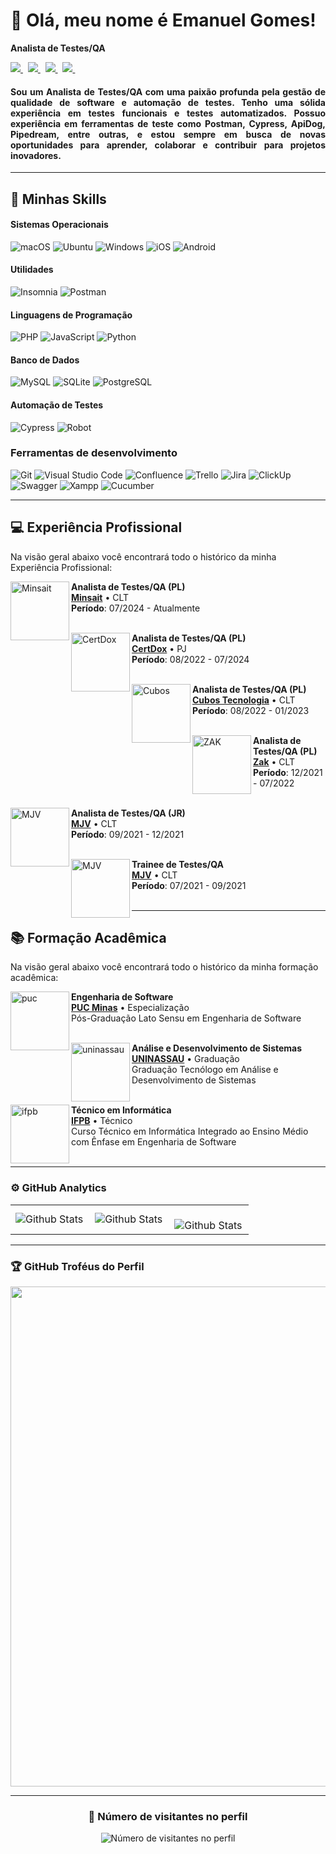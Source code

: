 # 🚀 Olá, meu nome é <strong>Emanuel Gomes!</strong>

<strong>Analista de Testes/QA</strong>


<p align='left'>
    <a href="mailto:emanuelgomesqa@gmail.com" target="_blank">
        <img src="https://img.shields.io/badge/Gmail-D14836?style=for-the-badge&logo=gmail&logoColor=white" />
    </a> &nbsp;
    <a href="https://www.linkedin.com/in/emanuelgomesqa/" target="_blank">
        <img src="https://img.shields.io/badge/LinkedIn-0077B5?style=for-the-badge&logo=linkedin&logoColor=white" />
    </a>&nbsp;
    <a href="https://github.com/emanuelgomesqa" target="_blank">
        <img src="https://img.shields.io/badge/GitHub-100000?style=for-the-badge&logo=github&logoColor=white" />
    </a>&nbsp;
    <a href="https://wa.me/5583998558560" target="_blank">
        <img src="https://img.shields.io/badge/WhatsApp-25D366?style=for-the-badge&logo=WhatsApp&logoColor=white" />
    </a>&nbsp;
</p>

<h4 align="justify">
Sou um Analista de Testes/QA com uma paixão profunda pela gestão de qualidade de software e automação de testes. Tenho uma sólida experiência em testes funcionais e testes automatizados. Possuo experiência em ferramentas de teste como Postman, Cypress, ApiDog, Pipedream, entre outras, e estou sempre em busca de novas oportunidades para aprender, colaborar e contribuir para projetos inovadores.</h4>

---

## 🚀 Minhas Skills

#### Sistemas Operacionais

![macOS](https://img.shields.io/badge/mac%20os-000000?style=flat&logo=macos&logoColor=F0F0F0)
![Ubuntu](https://img.shields.io/badge/Ubuntu-000000?style=flat&logo=ubuntu&logoColor=2CA5E0)
![Windows](https://img.shields.io/badge/Windows-000000?style=flat&logo=windows&logoColor=2CA5E0)
![iOS](https://img.shields.io/badge/iOS-000000?style=flat&logo=ios&logoColor=white)
![Android](https://img.shields.io/badge/Android-000000?style=flat&logo=android&logoColor=white)

#### Utilidades

![Insomnia](https://img.shields.io/badge/-Insomnia-000000?style=flat&logo=insomnia)
![Postman](https://img.shields.io/badge/-Postman-000000?style=flat&logo=postman)

#### Linguagens de Programação

![PHP](https://img.shields.io/badge/PHP-000000?style=flat&logo=php)
![JavaScript](https://img.shields.io/badge/JavaScript-000000?style=flat&logo=javascript)
![Python](https://img.shields.io/badge/Python-000000?style=flat&logo=python)

#### Banco de Dados

![MySQL](https://img.shields.io/badge/MySQL-000000?style=flat&logo=mysql&logoColor=white)
![SQLite](https://img.shields.io/badge/SQLite-000000?style=flat&logo=sqlite&logoColor=white)
![PostgreSQL](https://img.shields.io/badge/PostgreSQL-000000?style=flat&logo=postgresql&logoColor=white)

#### Automação de Testes

![Cypress](https://img.shields.io/badge/-Cypress-000000?style=flat&logo=Cypress)
![Robot](https://img.shields.io/badge/Robot%20Framework-000000?style=flat&logo=robot-framework&logoColor=white)

### Ferramentas de desenvolvimento

![Git](https://img.shields.io/badge/GIT-000000?style=flat&logo=git)
![Visual Studio Code](https://img.shields.io/badge/-Visual%20Studio%20Code-000000?style=flat&logo=visual-studio-code&logoColor=007ACC)
![Confluence](https://img.shields.io/badge/-Confluence-000000?style=flat&logo=Confluence&logoColor=007ACC)
![Trello](https://img.shields.io/badge/-Trello-000000?style=flat&logo=trello&logoColor=007ACC)
![Jira](https://img.shields.io/badge/-Jira-000000?style=flat&logo=jira&logoColor=007ACC)
![ClickUp](https://img.shields.io/badge/-ClickUp-000000?style=flat&logo=clickup)
![Swagger](https://img.shields.io/badge/-Swagger-000000?style=flat&logo=swagger)
![Xampp](https://img.shields.io/badge/-Xampp-000000?style=flat&logo=xampp)
![Cucumber](https://img.shields.io/badge/-Cucumber-000000?style=flat&logo=cucumber)


---

## 💻 Experiência Profissional

Na visão geral abaixo você encontrará todo o histórico da minha Experiência Profissional:

[<img align="left" height="94px" width="94px" alt="Minsait" src="https://nerdin.com.br/img/empresa/3226.png"/>]([https://certdox.com.br/](https://www.minsait.com/pt))

**Analista de Testes/QA (PL)** \
[**Minsait**]([https://certdox.com.br/](https://www.minsait.com/pt)) • CLT \
**Período**: 07/2024 - Atualmente
<br/>
<br/>

[<img align="left" height="94px" width="94px" alt="CertDox" src="https://yt3.googleusercontent.com/ytc/AIdro_njRT6IUBpPLWXP-zkXrk0Z3YrDQXdKTs05HM3kt4i5AA=s900-c-k-c0x00ffffff-no-rj"/>](https://certdox.com.br/)

**Analista de Testes/QA (PL)** \
[**CertDox**](https://certdox.com.br/) • PJ \
**Período**: 08/2022 - 07/2024
<br/>
<br/>

[<img align="left" height="94px" width="94px" alt="Cubos" src="https://media.licdn.com/dms/image/C4D0BAQHfMvjLq_YWGg/company-logo_200_200/0/1659364670264/cubostecnologia_logo?e=2147483647&v=beta&t=vv8Bn3H1HD4IXdrmDRlz9BmBc2cfQiOVIrzpvIPb1r4"/>](https://cubos.io/)

**Analista de Testes/QA (PL)** \
[**Cubos Tecnologia**](https://cubos.io/) • CLT \
**Período**: 08/2022 - 01/2023
<br/>
<br/>

[<img align="left" height="94px" width="94px" alt="ZAK" src="https://media.licdn.com/dms/image/C4D0BAQE2I_IqAdvxuw/company-logo_200_200/0/1630482452666/zakpay_logo?e=2147483647&v=beta&t=XS5ouS_mLIJoUV8ZkXwielVXS6fcVXtHRD_b2GAd6Zk"/>](https://www.zak.app/)

**Analista de Testes/QA (PL)** \
[**Zak**](https://www.zak.app) • CLT \
**Período**: 12/2021 - 07/2022
<br/>
<br/>

[<img align="left" height="94px" width="94px" alt="MJV" src="https://yt3.googleusercontent.com/ytc/AIdro_msRLQCIF1B-kU0TIiZwwcn8qI12Y606IAMdZS6BabZrvw=s900-c-k-c0x00ffffff-no-rj"/>](https://www.mjvinnovation.com/pt-br/)

**Analista de Testes/QA (JR)** \
[**MJV**](https://www.mjvinnovation.com/pt-br/) • CLT \
**Período**: 09/2021 - 12/2021
<br/>
<br/>

[<img align="left" height="94px" width="94px" alt="MJV" src="https://yt3.googleusercontent.com/ytc/AIdro_msRLQCIF1B-kU0TIiZwwcn8qI12Y606IAMdZS6BabZrvw=s900-c-k-c0x00ffffff-no-rj"/>](https://www.mjvinnovation.com/pt-br/)

**Trainee de Testes/QA** \
[**MJV**](https://www.mjvinnovation.com/pt-br/) • CLT \
**Período**: 07/2021 - 09/2021
<br/>
<br/>


---

## 📚 Formação Acadêmica

Na visão geral abaixo você encontrará todo o histórico da minha formação acadêmica:

[<img align="left" height="94px" width="94px" alt="puc" src="https://encrypted-tbn0.gstatic.com/images?q=tbn:ANd9GcQkxME1R2WYvh_G2IvtLd1L2cpFVaKTSe7_rA&s"/>](https://www.pucminas.br/destaques/Paginas/default.aspx)

**Engenharia de Software** \
[**PUC Minas**](https://www.pucminas.br/destaques/Paginas/default.aspx) • Especialização \
Pós-Graduação Lato Sensu em Engenharia de Software
<br/>
<br/>

[<img align="left" height="94px" width="94px" alt="uninassau" src="https://i.pinimg.com/736x/1e/80/8d/1e808d5c2202b1020ea3c4e38658a14a.jpg"/>](https://www.uninassau.edu.br/)

**Análise e Desenvolvimento de Sistemas** \
[**UNINASSAU**](https://www.uninassau.edu.br/) • Graduação \
Graduação Tecnólogo em Análise e Desenvolvimento de Sistemas
<br/>
<br/>

[<img align="left" height="94px" width="94px" alt="ifpb" src="https://www.ifpb.edu.br/noticias/2019/05/conselho-superior-convoca-para-reuniao-ordinaria/logo-ifpb-vertical.png"/>](https://www.ifpb.edu.br/)

**Técnico em Informática** \
[**IFPB**](https://www.ifpb.edu.br/) • Técnico \
Curso Técnico em Informática Integrado ao Ensino Médio com Ênfase em Engenharia de Software
<br/>
<br/>

---

### ⚙️ GitHub Analytics


<table>
  <tr>
    <td>
      <img
        align="left"
        src="https://github-readme-stats.vercel.app/api?username=emanuelgomesqa&theme=dark&hide_border=false&include_all_commits=true"
        alt="Github Stats"
      />
    </td>
    <td>
      <img
        align="left"
        src="https://github-readme-stats.vercel.app/api/top-langs/?username=emanuelgomesqa&theme=dark&hide_border=false&include_all_commits=true&count_private=true&layout=compact"
        alt="Github Stats"
      />
    </td>
    <td>
      <br />
      <img
        align="left"
        src="https://github-readme-streak-stats.herokuapp.com/?user=emanuelgomesqa&theme=dark&hide_border=false"
        alt="Github Stats"
      />
    </td>
  </tr>
</table>

--- 

### 🏆 GitHub Troféus do Perfil

<p align="center">
  <a
    href="https://github.com/ryo-ma/github-profile-trophy"
    title="repositório de troféus"
  >
    <img
      width="800"
      src="https://github-profile-trophy.vercel.app/?username=emanuelgomesqa&column=8&theme=darkhub&no-frame=true&no-bg=true"
    />
  </a>
</p>

---
<div align="center">
  <h3><b>📍 Número de visitantes no perfil</b></h3>
</div>

<p align="center">
  <img
    src="https://profile-counter.glitch.me/emanuelgomesqa/count.svg"
    alt="Número de visitantes no perfil"
  />
</p>

